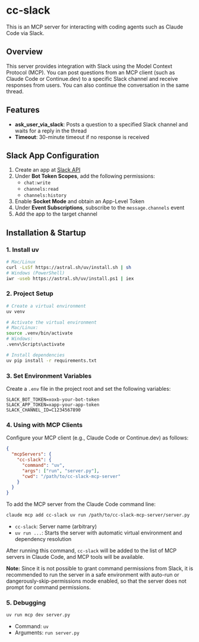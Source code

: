 # cc-slack

This is an MCP server for interacting with coding agents such as Claude Code via Slack.

## Overview

This server provides integration with Slack using the Model Context Protocol (MCP). You can post questions from an MCP client (such as Claude Code or Continue.dev) to a specific Slack channel and receive responses from users. You can also continue the conversation in the same thread.

## Features

- **ask_user_via_slack**: Posts a question to a specified Slack channel and waits for a reply in the thread
- **Timeout**: 30-minute timeout if no response is received

## Slack App Configuration

1. Create an app at [Slack API](https://api.slack.com/apps)
2. Under **Bot Token Scopes**, add the following permissions:
   - `chat:write`
   - `channels:read`
   - `channels:history`
3. Enable **Socket Mode** and obtain an App-Level Token
4. Under **Event Subscriptions**, subscribe to the `message.channels` event
5. Add the app to the target channel

## Installation & Startup

### 1. Install uv

```bash
# Mac/Linux
curl -LsSf https://astral.sh/uv/install.sh | sh
# Windows (PowerShell)
iwr -useb https://astral.sh/uv/install.ps1 | iex
```

### 2. Project Setup

```bash
# Create a virtual environment
uv venv

# Activate the virtual environment
# Mac/Linux:
source .venv/bin/activate
# Windows:
.venv\Scripts\activate

# Install dependencies
uv pip install -r requirements.txt
```

### 3. Set Environment Variables

Create a `.env` file in the project root and set the following variables:

```.env
SLACK_BOT_TOKEN=xoxb-your-bot-token
SLACK_APP_TOKEN=xapp-your-app-token
SLACK_CHANNEL_ID=C1234567890
```

### 4. Using with MCP Clients

Configure your MCP client (e.g., Claude Code or Continue.dev) as follows:

```json
{
  "mcpServers": {
    "cc-slack": {
      "command": "uv",
      "args": ["run", "server.py"],
      "cwd": "/path/to/cc-slack-mcp-server"
    }
  }
}
```

To add the MCP server from the Claude Code command line:

```bash
claude mcp add cc-slack uv run /path/to/cc-slack-mcp-server/server.py
```

- `cc-slack`: Server name (arbitrary)
- `uv run ...`: Starts the server with automatic virtual environment and dependency resolution

After running this command, `cc-slack` will be added to the list of MCP servers in Claude Code, and MCP tools will be available.

**Note:** Since it is not possible to grant command permissions from Slack, it is recommended to run the server in a safe environment with auto-run or dangerously-skip-permissions mode enabled, so that the server does not prompt for command permissions.

### 5. Debugging

```bash
uv run mcp dev server.py
```

- Command: `uv`
- Arguments: `run server.py`
